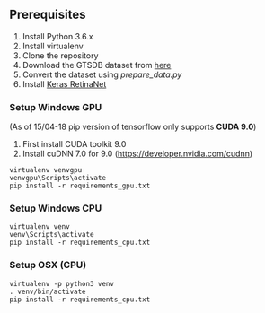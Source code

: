 ## Prerequisites
1. Install Python 3.6.x
2. Install virtualenv
3. Clone the repository
4. Download the GTSDB dataset from [here](http://benchmark.ini.rub.de/?section=gtsdb&subsection=dataset)
5. Convert the dataset using *prepare_data.py*
6. Install [Keras RetinaNet](https://github.com/fizyr/keras-retinanet)

### Setup Windows GPU
(As of 15/04-18 pip version of tensorflow only supports **CUDA 9.0**)
1. First install CUDA toolkit 9.0
2. Install cuDNN 7.0 for 9.0 (https://developer.nvidia.com/cudnn)

```
virtualenv venvgpu
venvgpu\Scripts\activate
pip install -r requirements_gpu.txt
```

### Setup Windows CPU
```
virtualenv venv
venv\Scripts\activate
pip install -r requirements_cpu.txt
```

### Setup OSX (CPU)
```
virtualenv -p python3 venv
. venv/bin/activate
pip install -r requirements_cpu.txt
```